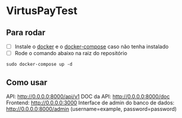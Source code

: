 # VirtusPayTest
## Para rodar

- [ ] Instale o [docker](https://docs.docker.com/engine/install/) e o [docker-compose](https://docs.docker.com/compose/install/) caso não tenha instalado 
- [ ] Rode o comando abaixo na raiz do repositório
```
sudo docker-compose up -d
```

## Como usar
API: http://0.0.0.0:8000/api/v1
DOC da API: http://0.0.0.0:8000/doc
Frontend: http://0.0.0.0:3000
Interface de admin do banco de dados: http://0.0.0.0:8000/admin (username=example, password=password)